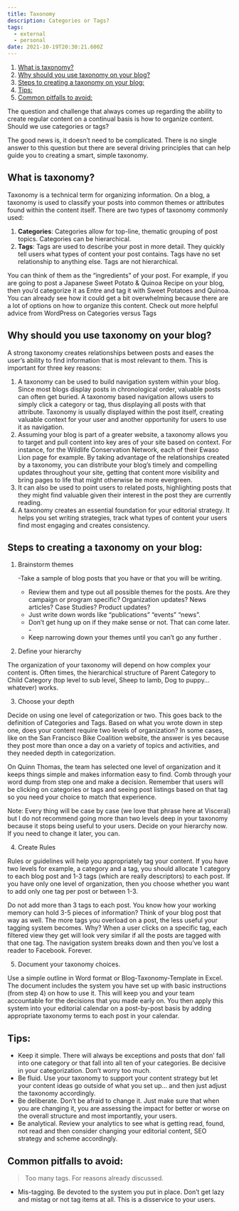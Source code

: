 ```yaml
---
title: Taxonomy
description: Categories or Tags?
tags:
  - external
  - personal
date: 2021-10-19T20:30:21.600Z
---
```


1. [What is taxonomy?](#what-is-taxonomy)
2. [Why should you use taxonomy on your blog?](#why-should-you-use-taxonomy-on-your-blog)
3. [Steps to creating a taxonomy on your blog:](#steps-to-creating-a-taxonomy-on-your-blog)
4. [Tips:](#tips)
5. [Common pitfalls to avoid:](#common-pitfalls-to-avoid)

The question and challenge that always comes up regarding the ability to create regular content on a continual basis is how to organize content. Should we use categories or tags?

The good news is, it doesn’t need to be complicated. There is no single answer to this question but there are several driving principles that can help guide you to creating a smart, simple taxonomy.

## What is taxonomy?

Taxonomy is a technical term for organizing information. On a blog, a taxonomy is used to classify your posts into common themes or attributes found within the content itself. There are two types of taxonomy commonly used:

1. **Categories**:
   Categories allow for top-line, thematic grouping of post topics.
   Categories can be hierarchical.
2. **Tags**:
   Tags are used to describe your post in more detail.
   They quickly tell users what types of content your post contains.
   Tags have no set relationship to anything else.
   Tags are not hierarchical.

You can think of them as the &#8220;ingredients&#8221; of your post. For example, if you are going to post a Japanese Sweet Potato &amp; Quinoa Recipe on your blog, then you&#8217;d categorize it as Entre and tag it with Sweet Potatoes and Quinoa. You can already see how it could get a bit overwhelming because there are a lot of options on how to organize this content. Check out more helpful advice from WordPress on Categories versus Tags

## Why should you use taxonomy on your blog?

A strong taxonomy creates relationships between posts and eases the user&#8217;s ability to find information that is most relevant to them. This is important for three key reasons:

1. A taxonomy can be used to build navigation system within your blog. Since most blogs display posts in chronological order, valuable posts can often get buried. A taxonomy based navigation allows users to simply click a category or tag, thus displaying all posts with that attribute. Taxonomy is usually displayed within the post itself, creating valuable context for your user and another opportunity for users to use it as navigation.
2. Assuming your blog is part of a greater website, a taxonomy allows you to target and pull content into key ares of your site based on context.
   For instance, for the Wildlife Conservation Network, each of their Ewaso Lion page for example. By taking advantage of the relationships created by a taxonomy, you can distribute your blog&#8217;s timely and compelling updates throughout your site, getting that content more visibility and bring pages to life that might otherwise be more evergreen.
3. It can also be used to point users to related posts, highlighting posts that they might find valuable given their interest in the post they are currently reading.
4. A taxonomy creates an essential foundation for your editorial strategy. It helps you set writing strategies, track what types of content your users find most engaging and creates consistency.

## Steps to creating a taxonomy on your blog:

1. Brainstorm themes

   -Take a sample of blog posts that you have or that you will be writing.

   - Review them and type out all possible themes for the posts.
     Are they campaign or program specific? Organization updates? News articles? Case Studies? Product updates?
   - Just write down words
     like “publications” “events” “news”.
   - Don’t get hung up on if they make sense or not. That can come later. -
   - Keep narrowing down your themes until you can’t go any further .

2. Define your hierarchy

The organization of your taxonomy will depend on how complex your content is. Often times, the hierarchical structure of Parent Category to Child Category (top level to sub level, Sheep to lamb, Dog to puppy… whatever) works.

3. Choose your depth

Decide on using one level of categorization or two. This goes back to the definition of Categories and Tags. Based on what you wrote down in step one, does your content require two levels of organization? In some cases, like on the San Francisco Bike Coalition website, the answer is yes because they post more than once a day on a variety of topics and activities, and they needed depth in categorization.

On Quinn Thomas, the team has selected one level of organization and it keeps things simple and makes information easy to find.
Comb through your word dump from step one and make a decision. Remember that users will be clicking on categories or tags and seeing post listings based on that tag so you need your choice to match that experience.

Note: Every thing will be case by case (we love that phrase here at Visceral) but I do not recommend going more than two levels deep in your taxonomy because it stops being useful to your users. Decide on your hierarchy now. If you need to change it later, you can.

4. Create Rules

Rules or guidelines will help you appropriately tag your content. If you have two levels for example, a category and a tag, you should allocate 1 category to each blog post and 1-3 tags (which are really descriptors) to each post. If you have only one level of organization, then you choose whether you want to add only one tag per post or between 1-3.

Do not add more than 3 tags to each post. You know how your working memory can hold 3-5 pieces of information? Think of your blog post that way as well. The more tags you overload on a post, the less useful your tagging system becomes. Why? When a user clicks on a specific tag, each filtered view they get will look very similar if all the posts are tagged with that one tag. The navigation system breaks down and then you’ve lost a reader to Facebook. Forever.

5. Document your taxonomy choices.

Use a simple outline in Word format or Blog-Taxonomy-Template in Excel. The document includes the system you have set up with basic instructions (from step 4) on how to use it. This will keep you and your team accountable for the decisions that you made early on. You then apply this system into your editorial calendar on a post-by-post basis by adding appropriate taxonomy terms to each post in your calendar.

## Tips:

- Keep it simple. There will always be exceptions and posts that don’ fall into one category or that fall into all ten of your categories. Be decisive in your categorization. Don’t worry too much.
- Be fluid. Use your taxonomy to support your content strategy but let your content ideas go outside of what you set up… and then just adjust the taxonomy accordingly.
- Be deliberate. Don’t be afraid to change it. Just make sure that when you are changing it, you are assessing the impact for better or worse on the overall structure and most importantly, your users.
- Be analytical. Review your analytics to see what is getting read, found, not read and then consider changing your editorial content, SEO strategy and scheme accordingly.

## Common pitfalls to avoid:

> Too many tags. For reasons already discussed.

- Mis-tagging. Be devoted to the system you put in place. Don’t get lazy and mistag or not tag items at all. This is a disservice to your users.
